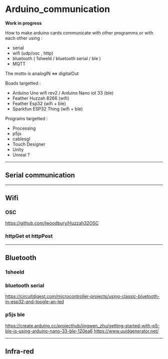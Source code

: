 # Arduino_communication

**Work in progress**

How to make arduino cards communicate with other programms or with each other using :
- serial 
- wifi (udp/osc , http)
- bluetooth ( 1sheeld / bluetooth serial / ble )
- MQTT

The motto is analogIN <=> digitalOut

Boads targetted : 
- Arduino Uno wifi rev2 / Arduino Nano iot 33 (ble)
- Feather Huzzah 8266 (wifi)
- Feather Esp32 (wifi + ble)
- Sparkfun ESP32 Thing (wifi + ble)

Programs targetted :
- Processing
- p5js
- cablesgl
- Touch Designer
- Unity
- Unreal ?

---
## Serial communication


--- 

## Wifi

### OSC 
https://github.com/lwoodbury/Huzzah32OSC

### httpGet et httpPost 

---

## Bluetooth

### 1sheeld

### bluetooth serial
https://circuitdigest.com/microcontroller-projects/using-classic-bluetooth-in-esp32-and-toogle-an-led

### p5js ble
https://create.arduino.cc/projecthub/jingwen_zhu/getting-started-with-p5-ble-js-using-arduino-nano-33-ble-120ea6
https://www.uuidgenerator.net/



--- 
## Infra-red
